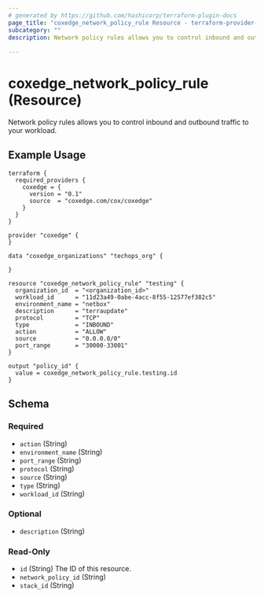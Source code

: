 ```yaml
---
# generated by https://github.com/hashicorp/terraform-plugin-docs
page_title: "coxedge_network_policy_rule Resource - terraform-provider-coxedge"
subcategory: ""
description: Network policy rules allows you to control inbound and outbound traffic to your workload.
  
---
```


# coxedge_network_policy_rule (Resource)
Network policy rules allows you to control inbound and outbound traffic to your workload.

Example Usage
---
```
terraform {
  required_providers {
    coxedge = {
      version = "0.1"
      source  = "coxedge.com/cox/coxedge"
    }
  }
}

provider "coxedge" {
}

data "coxedge_organizations" "techops_org" {

}

resource "coxedge_network_policy_rule" "testing" {
  organization_id  = "<organization_id>"
  workload_id      = "11d23a49-0abe-4acc-8f55-12577ef382c5"
  environment_name = "netbox"
  description      = "terraupdate"
  protocol         = "TCP"
  type             = "INBOUND"
  action           = "ALLOW"
  source           = "0.0.0.0/0"
  port_range       = "30000-33001"
}

output "policy_id" {
  value = coxedge_network_policy_rule.testing.id
}
```




<!-- schema generated by tfplugindocs -->
## Schema

### Required

- `action` (String)
- `environment_name` (String)
- `port_range` (String)
- `protocol` (String)
- `source` (String)
- `type` (String)
- `workload_id` (String)

### Optional

- `description` (String)

### Read-Only

- `id` (String) The ID of this resource.
- `network_policy_id` (String)
- `stack_id` (String)


